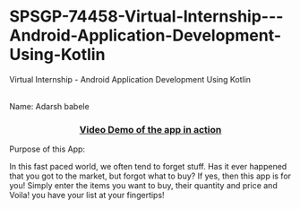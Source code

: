 # SPSGP-74458-Virtual-Internship---Android-Application-Development-Using-Kotlin
Virtual Internship - Android Application Development Using Kotlin

<br>
Name: Adarsh babele

<a href="https://drive.google.com/file/d/1X0AbVQY6e0N9HWpLTeQQuSjjMU4khRDG/view?usp=sharing"><h3 align="center">Video Demo of the app in action</h4></a>

Purpose of this App:

In this fast paced world, we often tend to forget stuff. Has it ever happened that you got to the market, but forgot what to buy? If yes, then this app is for you!
Simply enter the items you want to buy, their quantity and price and Voila! you have your list at your fingertips!
